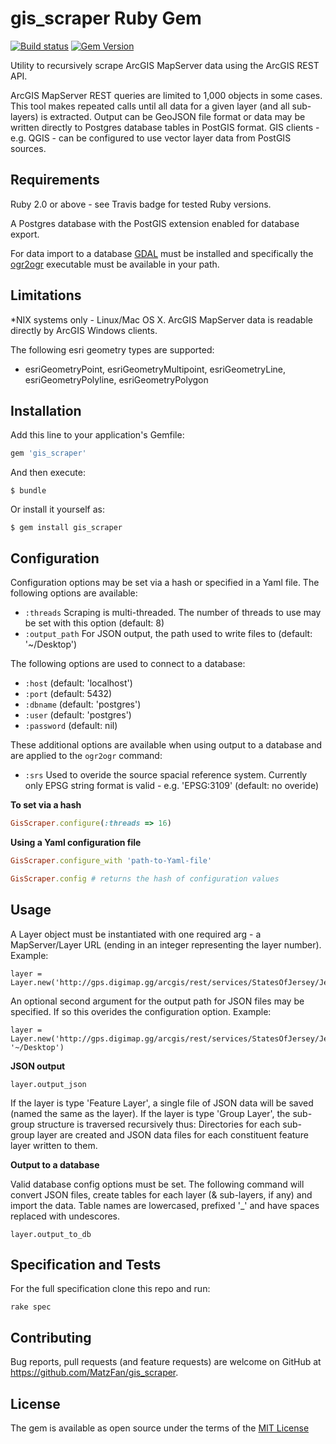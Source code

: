 # gis_scraper Ruby Gem
[![Build status](https://secure.travis-ci.org/MatzFan/gis_scraper.svg)](http://travis-ci.org/MatzFan/gis_scraper)
[![Gem Version](https://badge.fury.io/rb/gis_scraper.svg)](http://badge.fury.io/rb/gis_scraper)

Utility to recursively scrape ArcGIS MapServer data using the ArcGIS REST API.

ArcGIS MapServer REST queries are limited to 1,000 objects in some cases. This tool makes repeated calls until all data for a given layer (and all sub-layers) is extracted. Output can be GeoJSON file format or data may be written directly to Postgres database tables in PostGIS format. GIS clients - e.g. QGIS - can be configured to use vector layer data from PostGIS sources.

## Requirements

Ruby 2.0 or above - see Travis badge for tested Ruby versions.

A Postgres database with the PostGIS extension enabled for database export.

For data import to a database [GDAL](http://gdal.org) must be installed and specifically the [ogr2ogr](http://www.gdal.org/ogr2ogr.html) executable must be available in your path.

## Limitations

*NIX systems only - Linux/Mac OS X. ArcGIS MapServer data is readable directly by ArcGIS Windows clients.

The following esri geometry types are supported:

- esriGeometryPoint, esriGeometryMultipoint, esriGeometryLine, esriGeometryPolyline, esriGeometryPolygon

## Installation

Add this line to your application's Gemfile:

```ruby
gem 'gis_scraper'
```

And then execute:

    $ bundle

Or install it yourself as:

    $ gem install gis_scraper

## Configuration

Configuration options may be set via a hash or specified in a Yaml file. The following options are available:

- ```:threads``` Scraping is multi-threaded. The number of threads to use may be set with this option (default: 8)
- ```:output_path```    For JSON output, the path used to write files to (default: '~/Desktop')

The following options are used to connect to a database:

- ```:host``` (default: 'localhost')
- ```:port``` (default:  5432)
- ```:dbname``` (default: 'postgres')
- ```:user``` (default: 'postgres')
- ```:password``` (default: nil)

These additional options are available when using output to a database and are applied to the ```ogr2ogr``` command:

- ```:srs``` Used to overide the source spacial reference system. Currently only EPSG string format is valid - e.g. 'EPSG:3109' (default: no overide)

**To set via a hash**

```Ruby
GisScraper.configure(:threads => 16)
```

**Using a Yaml configuration file**

```Ruby
GisScraper.configure_with 'path-to-Yaml-file'
```

```Ruby
GisScraper.config # returns the hash of configuration values
```

## Usage

A Layer object must be instantiated with one required arg - a MapServer/Layer URL (ending in an integer representing the layer number). Example:

```
layer = Layer.new('http://gps.digimap.gg/arcgis/rest/services/StatesOfJersey/JerseyMappingOL/MapServer/0')
```

An optional second argument for the output path for JSON files may be specified. If so this overides the configuration option. Example:

```
layer = Layer.new('http://gps.digimap.gg/arcgis/rest/services/StatesOfJersey/JerseyMappingOL/MapServer/0', '~/Desktop')
```

**JSON output**

```
layer.output_json
```

If the layer is type 'Feature Layer', a single file of JSON data will be saved (named the same as the layer). If the layer is type 'Group Layer', the sub-group structure is traversed recursively thus: Directories for each sub-group layer are created and JSON data files for each constituent feature layer written to them.

**Output to a database**

Valid database config options must be set. The following command will convert JSON files, create tables for each layer (& sub-layers, if any) and import the data. Table names are lowercased, prefixed '_' and have spaces replaced with undescores.

```
layer.output_to_db
```

## Specification and Tests

For the full specification clone this repo and run:

`rake spec`

## Contributing

Bug reports, pull requests (and feature requests) are welcome on GitHub at https://github.com/MatzFan/gis_scraper.

## License

The gem is available as open source under the terms of the [MIT License](http://opensource.org/licenses)
